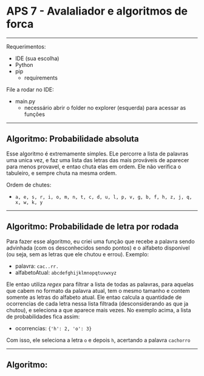 
# APS 7 - Avalaliador e algoritmos de forca

------------------------------------------------------

Requerimentos:
- IDE (sua escolha)
- Python
- pip
    - requirements

File a rodar no IDE:
- main.py
    - necessário abrir o folder no explorer (esquerda) para acessar as funções

------------------------------------------------------

## Algoritmo: Probabilidade absoluta

Esse algoritmo é extremamente simples. ELe percorre a lista de palavras uma unica vez, e faz uma lista das letras das mais prováveis de aparecer para menos provavel, e entao chuta elas em ordem. Ele não verifica o tabuleiro, e sempre chuta na mesma ordem.

Ordem de chutes:
- `a, e, s, r, i, o, m, n, t, c, d, u, l, p, v, g, b, f, h, z, j, q, x, w, k, y`

------------------------------------------------------

## Algoritmo: Probabilidade de letra por rodada

Para fazer esse algoritmo, eu criei uma função que recebe a palavra sendo advinhada (com os desconhecidos sendo pontos) e o alfabeto disponivel (ou seja, sem as letras que ele chutou e errou). Exemplo:
- palavra: `cac..rr.`
- alfabetoAtual: `abcdefghijklmnopqtuvwxyz`

Ele entao utiliza _regex_ para filtrar a lista de todas as palavras, para aquelas que cabem no formato da palavra atual, tem o mesmo tamanho e contem somente as letras do alfabeto atual. Ele entao calcula a quantidade de ocorrencias de cada letra nessa lista filtrada (desconsiderando as que ja chutou), e seleciona a que aparece mais vezes. No exemplo acima, a lista de probabilidades fica assim:

- ocorrencias: `{'h': 2, 'o': 3}`

Com isso, ele seleciona a letra `o` e depois `h`, acertando a palavra `cachorro`

------------------------------------------------------

## Algoritmo: 
